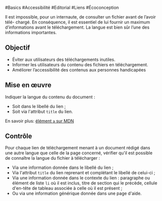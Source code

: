 
#Basics #Accessibilité #Editorial #Liens #Écoconception

Il est impossible, pour un internaute, de consulter un fichier avant de l’avoir télé- chargé. En conséquence, il est essentiel de lui fournir un maximum d’informations avant le téléchargement. La langue est bien sûr l’une des informations importantes.


## Objectif

* Éviter aux utilisateurs des téléchargements inutiles.
* Informer les utilisateurs du contenu des fichiers en téléchargement.
* Améliorer l’accessibilité des contenus aux personnes handicapées

## Mise en œuvre

Indiquer la langue du contenu du document :

* Soit dans le libellé du lien ;
* Soit via l'attribut `title` du lien.

En savoir plus: [élément `a` sur MDN](https://developer.mozilla.org/fr/docs/Web/HTML/Element/a)

## Contrôle

Pour chaque lien de téléchargement menant à un document rédigé dans une autre langue que celle de la page concerné, vérifier qu'il est possible de connaître la langue du fichier à télécharger :

* Via une information donnée dans le libellé du lien ;
* Via l'attribut `title` du lien reprenant et complétant le libellé de celui-ci ;
* Via une information donnée dans le contexte du lien : paragraphe ou élément de liste `li` où il est inclus, titre de section qui le précède, cellule d'en-tête de tableau associée à celle où il est présent ;
* Ou via une information générique donnée dans une page d'aide.

